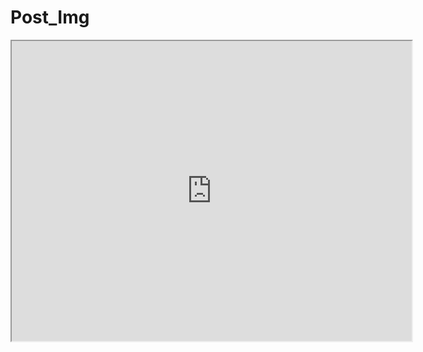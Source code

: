 # Post_Img

<iframe src="https://drive.google.com/file/d/1O94epSlyA1lmKNgUMCI7xndd_LLWz2uf/preview" width="640" height="480"></iframe>

